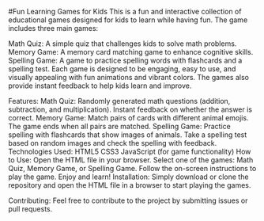 #Fun Learning Games for Kids
This is a fun and interactive collection of educational games designed for kids to learn while having fun. The game includes three main games:

Math Quiz: A simple quiz that challenges kids to solve math problems.
Memory Game: A memory card matching game to enhance cognitive skills.
Spelling Game: A game to practice spelling words with flashcards and a spelling test.
Each game is designed to be engaging, easy to use, and visually appealing with fun animations and vibrant colors. The games also provide instant feedback to help kids learn and improve.

Features:
Math Quiz:
Randomly generated math questions (addition, subtraction, and multiplication).
Instant feedback on whether the answer is correct.
Memory Game:
Match pairs of cards with different animal emojis.
The game ends when all pairs are matched.
Spelling Game:
Practice spelling with flashcards that show images of animals.
Take a spelling test based on random images and check the spelling with feedback.
Technologies Used:
HTML5
CSS3
JavaScript (for game functionality)
How to Use:
Open the HTML file in your browser.
Select one of the games: Math Quiz, Memory Game, or Spelling Game.
Follow the on-screen instructions to play the game.
Enjoy and learn!
Installation:
Simply download or clone the repository and open the HTML file in a browser to start playing the games.

Contributing:
Feel free to contribute to the project by submitting issues or pull requests.
